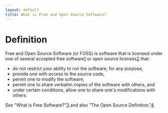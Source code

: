 ```yaml
---
layout: default
title: What is Free and Open Source Software?
---
```


# Definition

Free and Open Source Software (or FOSS) is software that is licensed under one of several accepted free software[1] or open source licenses[2] that:
* do not restrict your ability to run the software, for any purpose,
* provide one with access to the source code, 
* permit one to modify the software, 
* permit one to share verbatim copies of the software with others, and 
* under certain conditions, allow one to share one's modifications with others.

*See* "What is Free Software?"[3] and also "The Open Source Definition."[4]

[1]: https://www.gnu.org/licenses/license-list.html "Various Licenses and Comments about Them"
[2]: http://opensource.org/licenses "Open Source Licenses"
[3]: https://www.gnu.org/philosophy/free-sw.html "What is Free Software?"
[4]: http://opensource.org/osd "The Open Source Definition"
